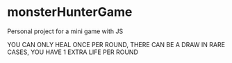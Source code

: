 # monsterHunterGame
Personal project for a mini game with JS

YOU CAN ONLY HEAL ONCE PER ROUND,
THERE CAN BE A DRAW IN RARE CASES,
YOU HAVE 1 EXTRA LIFE PER ROUND
